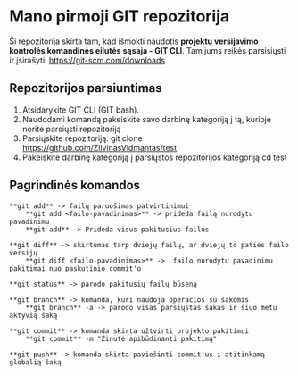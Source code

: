 # Mano pirmoji GIT repozitorija

Ši repozitorija skirta tam, kad išmokti naudotis **projektų versijavimo kontrolės komandinės eilutės sąsaja - GIT CLI**. Tam jums reikės parsisiųsti ir įsirašyti:
https://git-scm.com/downloads

## Repozitorijos parsiuntimas

1. Atsidarykite GIT CLI (GIT bash).
2. Naudodami komandą <cd> pakeiskite savo darbinę kategoriją į tą, kurioje norite parsiųsti repozitoriją
3. Parsiųskite repozitoriją:
  git clone https://github.com/ZilvinasVidmantas/test
4. Pakeiskite darbinę kategoriją į parsiųstos repozitorijos kategoriją
  cd test
## Pagrindinės komandos
    **git add** -> failų paruošimas patvirtinimui
        **git add <failo-pavadinimas>** -> prideda failą nurodytu pavadinimu
        **git add** -> Prideda visus pakitusius failus

    **git diff** -> skirtumas tarp dviejų failų, ar dviejų to paties failo versijų
        **git diff <failo-pavadinimas>** ->  failo nurodytu pavadinimu pakitimai nuo paskutinio commit'o

    **git status** -> parodo pakitusių failų būseną

    **git branch** -> komanda, kuri naudoja operacios su šakomis
        **git branch** -a -> parodo visas parsiųstas šakas ir šiuo metu aktyvią šaką

    **git commit** -> komanda skirta užtvirti projekto pakitimui
        **git commit** -m "Žinutė apibūdinanti pakitimą"

    **git push** -> komanda skirta paviešinti commit'us į atitinkamą globalią šaką

